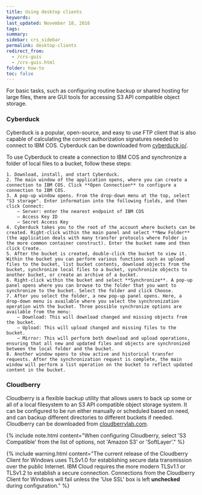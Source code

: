 ```yaml
---
title: Using desktop clients
keywords: 
last_updated: November 18, 2016
tags: 
summary: 
sidebar: crs_sidebar
permalink: desktop-clients
redirect_from:
  - /crs-guis
  - /crs-guis.html
folder: how-to
toc: false
---
```


For basic tasks, such as configuring routine backup or shared hosting for large files, there are GUI tools for accessing S3 API compatible object storage.  

### Cyberduck

Cyberduck is a popular, open-source, and easy to use FTP client that is also capable of calculating the correct authorization signatures needed to connect to IBM COS.  Cyberduck can be downloaded from [cyberduck.io/](https://cyberduck.io/).

To use Cyberduck to create a connection to IBM COS and synchronize a folder of local files to a bucket, follow these steps:

	1. Download, install, and start Cyberduck.
	2. The main window of the application opens, where you can create a connection to IBM COS. Click **Open Connection** to configure a connection to IBM COS.
	3. A pop-up window opens. From the drop-down menu at the top, select "S3 storage". Enter information into the following fields, and then click Connect:
		– Server: enter the nearest endpoint of IBM COS
		– Access Key ID
		– Secret Access Key
	4. Cyberduck takes you to the root of the account where buckets can be created. Right-click within the main panel and select **New Folder** (the application deals with many transfer protocols where Folder is the more common container construct). Enter the bucket name and then click Create.
	5. After the bucket is created, double-click the bucket to view it. Within the bucket you can perform various functions such as upload files to the bucket, list bucket contents, download objects from the bucket, synchronize local files to a bucket, synchronize objects to another bucket, or create an archive of a bucket.
	6. Right-click within the bucket and select **Synchronize**. A pop-up panel opens where you can browse to the folder that you want to synchronize to the bucket. Select the folder and click Choose.
	7. After you select the folder, a new pop-up panel opens. Here, a drop-down menu is available where you select the synchronization operation with the bucket. Three possible synchronize options are available from the menu:
		– Download: This will download changed and missing objects from the bucket.
		– Upload: This will upload changed and missing files to the bucket.
		– Mirror: This will perform both download and upload operations, ensuring that all new and updated files and objects are synchronized between the local folder and the bucket.
	8. Another window opens to show active and historical transfer requests. After the synchronization request is complete, the main window will perform a list operation on the bucket to reflect updated content in the bucket.

### Cloudberry

Cloudberry is a flexible backup utility that allows users to back up some or all of a local filesystem to an S3 API compatible object storage system. It can be configured to be run either manually or scheduled based on need, and can backup different directories to different buckets if needed.  Cloudberry can be downloaded from [cloudberrylab.com](http://www.cloudberrylab.com/).

{% include note.html content="When configuring Cloudberry, select 'S3 Compatible' from the list of options, not 'Amazon S3' or 'SoftLayer'." %}

{% include warning.html content="The current release of the Cloudberry Client for Windows uses TLSv1.0 for establishing secure data transmission over the public Internet.  IBM Cloud requires the more modern TLSv1.1 or TLSv1.2 to establish a secure connection. Connections from the Cloudberry Client for Windows will fail unless the 'Use SSL' box is left **unchecked** during configuration." %}



